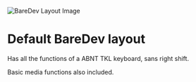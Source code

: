 ![BareDev Layout Image](https://i.imgur.com/uP8Jzvi.png)

# Default BareDev layout

Has all the functions of a ABNT TKL keyboard, sans right shift.

Basic media functions also included.
